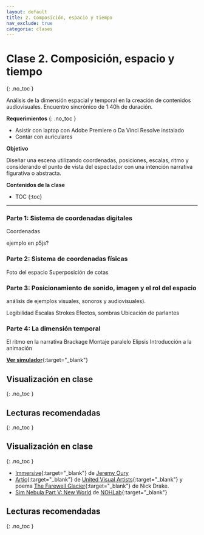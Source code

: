 ```yaml
---
layout: default
title: 2. Composición, espacio y tiempo
nav_exclude: true
categoria: clases
---
```


# Clase 2. Composición, espacio y tiempo
{: .no_toc }

Análisis de la dimensión espacial y temporal en la creación de contenidos audiovisuales. Encuentro sincrónico de 1:40h de duración.  

**Requerimientos**
{: .no_toc }

- Asistir con laptop con Adobe Premiere o Da Vinci Resolve instalado
- Contar con auriculares

**Objetivo**  

Diseñar una escena utilizando coordenadas, posiciones, escalas, ritmo y considerando el punto de vista del espectador con una intención narrativa figurativa o abstracta.

**Contenidos de la clase**  

- TOC
{:toc}

---

### Parte 1: Sistema de coordenadas digitales
Coordenadas  

ejemplo en p5js?


### Parte 2: Sistema de coordenadas físicas

Foto del espacio
Superposición de cotas

### Parte 3: Posicionamiento de sonido, imagen y el rol del espacio  

análisis de ejemplos visuales, sonoros y audiovisuales).

Legibilidad
Escalas
Strokes
Efectos, sombras
Ubicación de parlantes


### Parte 4: La dimensión temporal

El ritmo en la narrativa
Brackage
Montaje paralelo
Elipsis
Introducción a la animación  



[**Ver simulador**](http://udesa.cristianreynaga.com/simulador_sustentabilidad_r115/){:target="_blank"}


## Visualización en clase
{: .no_toc }


## Lecturas recomendadas
{: .no_toc }





## Visualización en clase
{: .no_toc }

- [Immersive](https://drive.google.com/file/d/10kfHL4HWm62UkL3fSwVnYnsubBjpBTqQ/view){:target="_blank"} de [Jeremy Oury](https://www.jeremyoury.fr/)
- [Artic](https://www.youtube.com/watch?v=3xjJR1U14zo){:target="_blank"} de [United Visual Artists](https://www.uva.co.uk/){:target="_blank"}
y poema [The Farewell Glacier](http://www.nickfdrake.com/work/poetry/farewell-glacier){:target="_blank"} de Nick Drake.
- [Sim Nebula Part V: New World](https://nohlab.com/work/sim-nebula) de [NOHLab](https://nohlab.com/){:target="_blank"}

## Lecturas recomendadas
{: .no_toc }
